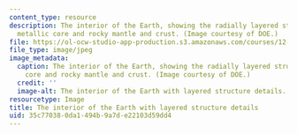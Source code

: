 ```yaml
---
content_type: resource
description: The interior of the Earth, showing the radially layered structure of
  metallic core and rocky mantle and crust. (Image courtesy of DOE.)
file: https://ol-ocw-studio-app-production.s3.amazonaws.com/courses/12-002-physics-and-chemistry-of-the-terrestrial-planets-fall-2008/35c770380da1494b9a7de22103d59dd4_12-002f08.jpg
file_type: image/jpeg
image_metadata:
  caption: The interior of the Earth, showing the radially layered structure of metallic
    core and rocky mantle and crust. (Image courtesy of DOE.)
  credit: ''
  image-alt: The interior of the Earth with layered structure details.
resourcetype: Image
title: The interior of the Earth with layered structure details
uid: 35c77038-0da1-494b-9a7d-e22103d59dd4
---
```

